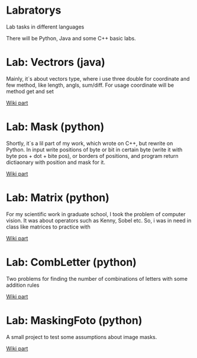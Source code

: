# Labratorys
Lab tasks in different languages

There will be Python, Java and some C++ basic labs.

# Lab: Vectrors (java)
Mainly, it`s about vectors type, where i use three double for coordinate and few method, like length, angls, sum/diff. For usage coordinate will be method get and set

[Wiki part](https://github.com/rlggut/Labratorys/wiki#lab-vectrors-java)

# Lab: Mask (python)
Shortly, it`s a lil part of my work, which wrote on C++, but rewrite on Python.
In input write positions of byte or bit in certain byte (write it with byte pos + dot + bite pos), or borders of positions, and program return dictiaonary with position and mask for it.

[Wiki part](https://github.com/rlggut/Labratorys/wiki#lab-mask-python)


# Lab: Matrix (python)
For my scientific work in graduate school, I took the problem of computer vision. It was about operators such as Kenny, Sobel etc. So, i was in need in class like matrices to practice with

[Wiki part](https://github.com/rlggut/Labratorys/wiki#lab-matrix-python)

# Lab: CombLetter (python)
Two problems for finding the number of combinations of letters with some addition rules

[Wiki part](https://github.com/rlggut/Labratorys/wiki#lab-combletter-python)

# Lab: MaskingFoto (python)
A small project to test some assumptions about image masks.

[Wiki part](https://github.com/rlggut/Labratorys/wiki#lab-maskingfoto-python)

